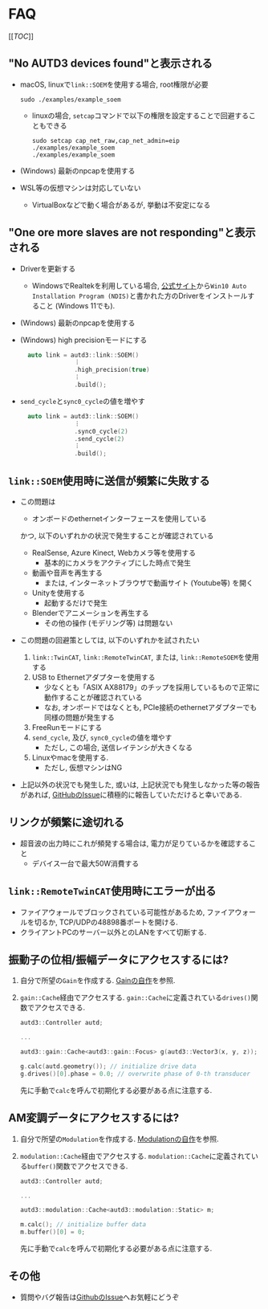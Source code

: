# FAQ

[[_TOC_]]

## "No AUTD3 devices found"と表示される

- macOS, linuxで`link::SOEM`を使用する場合, root権限が必要

   ```
   sudo ./examples/example_soem
   ```

   - linuxの場合, `setcap`コマンドで以下の権限を設定することで回避することもできる
   
      ```
      sudo setcap cap_net_raw,cap_net_admin=eip ./examples/example_soem
      ./examples/example_soem
      ```

- (Windows) 最新のnpcapを使用する

- WSL等の仮想マシンは対応していない
   - VirtualBoxなどで動く場合があるが, 挙動は不安定になる

## "One ore more slaves are not responding"と表示される

- Driverを更新する
   - WindowsでRealtekを利用している場合, [公式サイト](https://www.realtek.com/ja/component/zoo/category/network-interface-controllers-10-100-1000m-gigabit-ethernet-pci-express-software)から`Win10 Auto Installation Program (NDIS)`と書かれた方のDriverをインストールすること (Windows 11でも).

- (Windows) 最新のnpcapを使用する

- (Windows) high precisionモードにする
   ```cpp
     auto link = autd3::link::SOEM()
                  ︙
                  .high_precision(true)
                  ︙
                  .build();
   ```

- `send_cycle`と`sync0_cycle`の値を増やす
   ```cpp
     auto link = autd3::link::SOEM()
                  ︙
                  .sync0_cycle(2)
                  .send_cycle(2)
                  ︙
                  .build();
   ```

## `link::SOEM`使用時に送信が頻繁に失敗する

- この問題は
   * オンボードのethernetインターフェースを使用している

  かつ, 以下のいずれかの状況で発生することが確認されている

   * RealSense, Azure Kinect, Webカメラ等を使用する
      * 基本的にカメラをアクティブにした時点で発生
   * 動画や音声を再生する
      * または, インターネットブラウザで動画サイト (Youtube等) を開く
   * Unityを使用する
      * 起動するだけで発生
   * Blenderでアニメーションを再生する
      * その他の操作 (モデリング等) は問題ない

- この問題の回避策としては, 以下のいずれかを試されたい
  1. `link::TwinCAT`, `link::RemoteTwinCAT`, または, `link::RemoteSOEM`を使用する
  1. USB to Ethernetアダプターを使用する
     - 少なくとも「ASIX AX88179」のチップを採用しているもので正常に動作することが確認されている
     - なお, オンボードではなくとも, PCIe接続のethernetアダプターでも同様の問題が発生する
  1. FreeRunモードにする
  1. `send_cycle`, 及び, `sync0_cycle`の値を増やす
     - ただし, この場合, 送信レイテンシが大きくなる
  1. Linuxやmacを使用する.
     - ただし, 仮想マシンはNG

- 上記以外の状況でも発生した, 或いは, 上記状況でも発生しなかった等の報告があれば, [GitHubのIssue](https://github.com/shinolab/autd3/issues/20)に積極的に報告していただけると幸いである.

## リンクが頻繁に途切れる

- 超音波の出力時にこれが頻発する場合は, 電力が足りているかを確認すること
   - デバイス一台で最大50W消費する

## `link::RemoteTwinCAT`使用時にエラーが出る

- ファイアウォールでブロックされている可能性があるため, ファイアウォールを切るか, TCP/UDPの48898番ポートを開ける.
- クライアントPCのサーバー以外とのLANをすべて切断する.

## 振動子の位相/振幅データにアクセスするには?

1. 自分で所望の`Gain`を作成する. [Gainの自作](../Users_Manual/advanced_examples/custom_gain.md)を参照.
2. `gain::Cache`経由でアクセスする. `gain::Cache`に定義されている`drives()`関数でアクセスできる.

   ```cpp
   autd3::Controller autd;

   ...

   autd3::gain::Cache<autd3::gain::Focus> g(autd3::Vector3(x, y, z));

   g.calc(autd.geometry()); // initialize drive data
   g.drives()[0].phase = 0.0; // overwrite phase of 0-th transducer
   ```

   先に手動で`calc`を呼んで初期化する必要がある点に注意する.

## AM変調データにアクセスするには?

1. 自分で所望の`Modulation`を作成する. [Modulationの自作](../Users_Manual/advanced_examples/custom_modulation.md)を参照.
2. `modulation::Cache`経由でアクセスする. `modulation::Cache`に定義されている`buffer()`関数でアクセスできる.

   ```cpp
   autd3::Controller autd;

   ...

   autd3::modulation::Cache<autd3::modulation::Static> m;

   m.calc(); // initialize buffer data
   m.buffer()[0] = 0;
   ```

   先に手動で`calc`を呼んで初期化する必要がある点に注意する.
   
## その他

- 質問やバグ報告は[GithubのIssue](https://github.com/shinolab/autd3/issues)へお気軽にどうぞ

